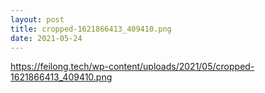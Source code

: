 ```yaml
---
layout: post
title: cropped-1621866413_409410.png
date: 2021-05-24
---
```


https://feilong.tech/wp-content/uploads/2021/05/cropped-1621866413_409410.png